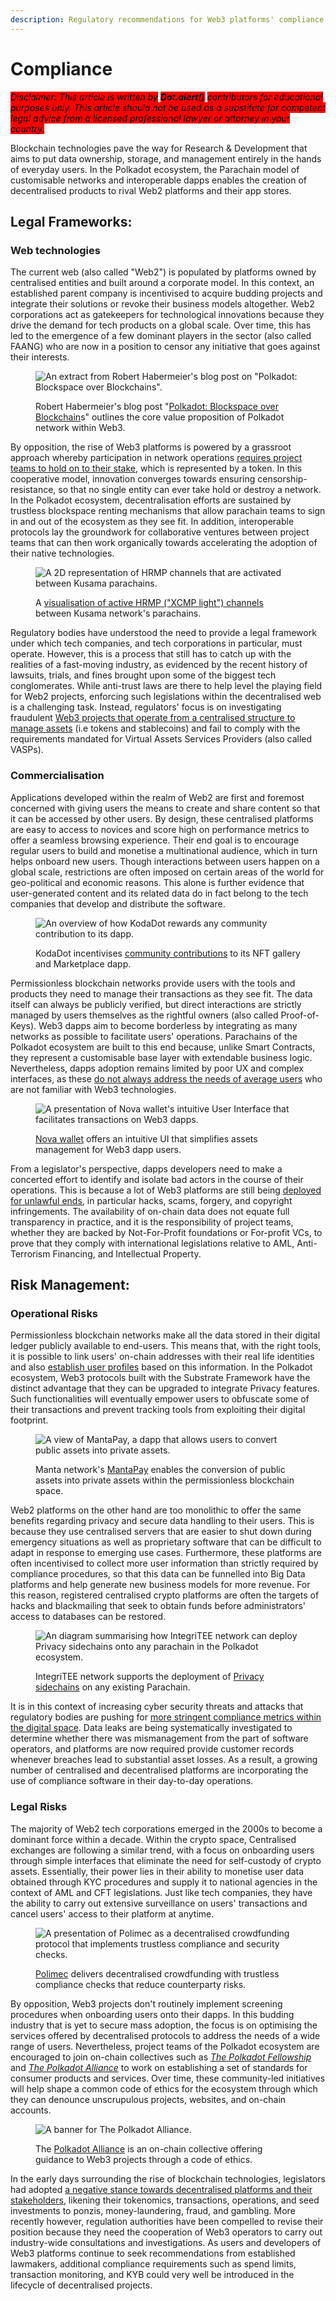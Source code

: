 ```yaml
---
description: Regulatory recommendations for Web3 platforms' compliance.
---
```


# Compliance

_<mark style="background-color:red;">Disclaimer: This article is written by</mark> <mark style="background-color:red;"></mark><mark style="background-color:red;">**Dot.alert()**</mark> <mark style="background-color:red;"></mark><mark style="background-color:red;">contributors for educational purposes only. This article should not be used as a substitute for competent legal advice from a licensed professional lawyer or attorney in your country.</mark>_



Blockchain technologies pave the way for Research & Development that aims to put data ownership, storage, and management entirely in the hands of everyday users. In the Polkadot ecosystem, the Parachain model of customisable networks and interoperable dapps enables the creation of decentralised products to rival Web2 platforms and their app stores.



## Legal Frameworks:

### Web technologies

The current web (also called "Web2") is populated by platforms owned by centralised entities and built around a corporate model. In this context, an established parent company is incentivised to acquire budding projects and integrate their solutions or revoke their business models altogether. Web2 corporations act as gatekeepers for technological innovations because they drive the demand for tech products on a global scale. Over time, this has led to the emergence of a few dominant players in the sector (also called FAANG) who are now in a position to censor any initiative that goes against their interests.

<figure><img src="../../../.gitbook/assets/R_PBlockspacePolkadot.JPG" alt="An extract from Robert Habermeier&#x27;s blog post on &#x22;Polkadot: Blockspace over Blockchains&#x22;."><figcaption><p>Robert Habermeier's blog post "<a href="https://www.rob.tech/polkadot-blockspace-over-blockchains/">Polkadot: Blockspace over Blockchain</a>s" outlines the core value proposition of Polkadot network within Web3. </p></figcaption></figure>

By opposition, the rise of Web3 platforms is powered by a grassroot approach whereby participation in network operations [requires project teams to hold on to their stake](https://research.web3.foundation/en/latest/polkadot/NPoS/index.html), which is represented by a token. In this cooperative model, innovation converges towards ensuring censorship-resistance, so that no single entity can ever take hold or destroy a network. In the Polkadot ecosystem, decentralisation efforts are sustained by trustless blockspace renting mechanisms that allow parachain teams to sign in and out of the ecosystem as they see fit. In addition, interoperable protocols lay the groundwork for collaborative ventures between project teams that can then work organically towards accelerating the adoption of their native technologies.

<figure><img src="../../../.gitbook/assets/R_PHRMPChannelsKusama.JPG" alt="A 2D representation of HRMP channels that are activated between Kusama parachains."><figcaption><p>A <a href="https://dotsama-channels.vercel.app/#/">visualisation of active HRMP ("XCMP light") channels</a> between Kusama network's parachains.</p></figcaption></figure>

Regulatory bodies have understood the need to provide a legal framework under which tech companies, and tech corporations in particular, must operate. However, this is a process that still has to catch up with the realities of a fast-moving industry, as evidenced by the recent history of lawsuits, trials, and fines brought upon some of the biggest tech conglomerates. While anti-trust laws are there to help level the playing field for Web2 projects, enforcing such legislations within the decentralised web is a challenging task. Instead, regulators' focus is on investigating fraudulent [Web3 projects that operate from a centralised structure to manage assets](https://www.bis.org/publ/qtrpdf/r\_qt2112b.htm) (i.e tokens and stablecoins) and fail to comply with the requirements mandated for Virtual Assets Services Providers (also called VASPs).



### Commercialisation&#x20;

Applications developed within the realm of Web2 are first and foremost concerned with giving users the means to create and share content so that it can be accessed by other users. By design, these centralised platforms are easy to access to novices and score high on performance metrics to offer a seamless browsing experience. Their end goal is to encourage regular users to build and monetise a multinational audience, which in turn helps onboard new users. Though interactions between users happen on a global scale, restrictions are often imposed on certain areas of the world for geo-political and economic reasons. This alone is further evidence that user-generated content and its related data do in fact belong to the tech companies that develop and distribute the software.

<figure><img src="../../../.gitbook/assets/R_PKodaDotContributions.JPG" alt="An overview of how KodaDot rewards any community contribution to its dapp."><figcaption><p>KodaDot incentivises <a href="https://beta.kodadot.xyz/contribute">community contributions</a> to its NFT gallery and Marketplace dapp.</p></figcaption></figure>

Permissionless blockchain networks provide users with the tools and products they need to manage their transactions as they see fit. The data itself can always be publicly verified, but direct interactions are strictly managed by users themselves as the rightful owners (also called Proof-of-Keys). Web3 dapps aim to become borderless by integrating as many networks as possible to facilitate users' operations. Parachains of the Polkadot ecosystem are built to this end because, unlike Smart Contracts, they represent a customisable base layer with extendable business logic. Nevertheless, dapps adoption remains limited by poor UX and complex interfaces, as these [do not always address the needs of average users](https://builtin.com/blockchain/web3-ui-sucks) who are not familiar with Web3 technologies.&#x20;

<figure><img src="../../../.gitbook/assets/R_PNovawalletUI.JPG" alt="A presentation of Nova wallet&#x27;s intuitive User Interface that facilitates transactions on Web3 dapps. "><figcaption><p><a href="https://novawallet.io/">Nova wallet</a> offers an intuitive UI that simplifies assets management for Web3 dapp users.</p></figcaption></figure>

From a legislator's perspective, dapps developers need to make a concerted effort to identify and isolate bad actors in the course of their operations. This is because a lot of Web3 platforms are still being [deployed for unlawful ends](https://go.chainalysis.com/2023-crypto-crime-report.html), in particular hacks, scams, forgery, and copyright infringements. The availability of on-chain data does not equate full transparency in practice, and it is the responsibility of project teams, whether they are backed by Not-For-Profit foundations or For-profit VCs, to prove that they comply with international legislations relative to AML, Anti-Terrorism Financing, and Intellectual Property.



## Risk Management:

### Operational Risks

Permissionless blockchain networks make all the data stored in their digital ledger publicly available to end-users. This means that, with the right tools, it is possible to link users' on-chain addresses with their real life identities and also [establish user profiles](https://www.fatf-gafi.org/en/publications/methodsandtrends/documents/virtual-assets-red-flag-indicators.html) based on this information. In the Polkadot ecosystem, Web3 protocols built with the Substrate Framework have the distinct advantage that they can be upgraded to integrate Privacy features. Such functionalities will eventually empower users to obfuscate some of their transactions and prevent tracking tools from exploiting their digital footprint.&#x20;

<figure><img src="../../../.gitbook/assets/R_PMantaPayPrivacy.jpg" alt="A view of MantaPay, a dapp that allows users to convert public assets into private assets."><figcaption><p> Manta network's <a href="https://app.manta.network/calamari/transact">MantaPay</a> enables the conversion of public assets into private assets within the permissionless blockchain space.</p></figcaption></figure>

Web2 platforms on the other hand are too monolithic to offer the same benefits regarding privacy and secure data handling to their users. This is because they use centralised servers that are easier to shut down during emergency situations as well as proprietary software that can be difficult to adapt in response to emerging use cases. Furthermore, these platforms are often incentivised to collect more user information than strictly required by compliance procedures, so that this data can be funnelled into Big Data platforms and help generate new business models for more revenue. For this reason, registered centralised crypto platforms are often the targets of hacks and blackmailing that seek to obtain funds before administrators' access to databases can be restored.

<figure><img src="../../../.gitbook/assets/R_PIntegriTEESidechainPrivacy.JPG" alt="An diagram summarising how IntegriTEE network can deploy Privacy sidechains onto any parachain in the Polkadot ecosystem."><figcaption><p>IntegriTEE network supports the deployment of <a href="https://medium.com/integritee/a-privacy-sidechain-for-all-polkadot-kusama-chains-1bb52dc9b0d7">Privacy sidechains</a> on any existing Parachain.</p></figcaption></figure>

It is in this context of increasing cyber security threats and attacks that regulatory bodies are pushing for [more stringent compliance metrics within the digital space](https://www.imf.org/en/Blogs/Articles/2023/03/02/mounting-cyber-threats-mean-financial-firms-urgently-need-better-safeguards). Data leaks are being systematically investigated to determine whether there was mismanagement from the part of software operators, and platforms are now required provide customer records whenever breaches lead to substantial asset losses. As a result, a growing number of centralised and decentralised platforms are incorporating the use of compliance software in their day-to-day operations.



### Legal Risks&#x20;

The majority of Web2 tech corporations emerged in the 2000s to become a dominant force within a decade. Within the crypto space, Centralised exchanges are following a similar trend, with a focus on onboarding users through simple interfaces that eliminate the need for self-custody of crypto assets. Essentially, their power lies in their ability to monetise user data obtained through KYC procedures and supply it to national agencies in the context of AML and CFT legislations. Just like tech companies, they have the ability to carry out extensive surveillance on users' transactions and cancel users' access to their platform at anytime.

<figure><img src="../../../.gitbook/assets/R_PPolimeccompliance.JPG" alt="A presentation of Polimec as a decentralised crowdfunding protocol that implements trustless compliance and security checks."><figcaption><p><a href="https://www.polimec.org/">Polimec</a> delivers decentralised crowdfunding with trustless compliance checks that reduce counterparty risks.</p></figcaption></figure>

By opposition, Web3 projects don't routinely implement screening procedures when onboarding users onto their dapps. In this budding industry that is yet to secure mass adoption, the focus is on optimising the services offered by decentralised protocols to address the needs of a wide range of users. Nevertheless, project teams of the Polkadot ecosystem are encouraged to join on-chain collectives such as [_The Polkadot Fellowship_](https://github.com/polkadot-fellows/manifesto) and [_The Polkadot Alliance_](https://medium.com/acalanetwork/on-chain-polkadot-alliance-formed-to-recognize-ecosystem-contributors-and-establish-community-480d83eab136) to work on establishing a set of standards for consumer products and services. Over time, these community-led initiatives will help shape a common code of ethics for the ecosystem through which they can denounce unscrupulous projects, websites, and on-chain accounts.

<figure><img src="../../../.gitbook/assets/R_PPolkadotAlliance.png" alt="A banner for The Polkadot Alliance."><figcaption><p>The <a href="https://medium.com/acalanetwork/on-chain-polkadot-alliance-formed-to-recognize-ecosystem-contributors-and-establish-community-480d83eab136">Polkadot Alliance</a> is an on-chain collective offering guidance to Web3 projects through a code of ethics.</p></figcaption></figure>

In the early days surrounding the rise of blockchain technologies, legislators had adopted [a negative stance towards decentralised platforms and their stakeholders](https://www.imf.org/en/Blogs/Articles/2018/03/13/addressing-the-dark-side-of-the-crypto-world), likening their tokenomics, transactions, operations, and seed investments to ponzis, money-laundering, fraud, and gambling. More recently however, regulation authorities have been compelled to revise their position because they need the cooperation of Web3 operators to carry out industry-wide consultations and investigations. As users and developers of Web3 platforms continue to seek recommendations from established lawmakers, additional compliance requirements such as spend limits, transaction monitoring, and KYB could very well be introduced in the lifecycle of decentralised projects.

